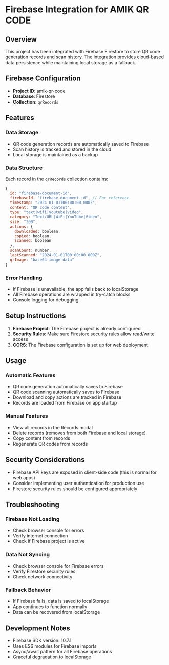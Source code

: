 # Firebase Integration for AMIK QR CODE

## Overview
This project has been integrated with Firebase Firestore to store QR code generation records and scan history. The integration provides cloud-based data persistence while maintaining local storage as a fallback.

## Firebase Configuration
- **Project ID**: amik-qr-code
- **Database**: Firestore
- **Collection**: `qrRecords`

## Features

### Data Storage
- QR code generation records are automatically saved to Firebase
- Scan history is tracked and stored in the cloud
- Local storage is maintained as a backup

### Data Structure
Each record in the `qrRecords` collection contains:
```javascript
{
  id: "firebase-document-id",
  firebaseId: "firebase-document-id", // For reference
  timestamp: "2024-01-01T00:00:00.000Z",
  content: "QR code content",
  type: "text|wifi|youtube|video",
  category: "Text/URL|WiFi|YouTube|Video",
  size: "300",
  actions: {
    downloaded: boolean,
    copied: boolean,
    scanned: boolean
  },
  scanCount: number,
  lastScanned: "2024-01-01T00:00:00.000Z",
  qrImage: "base64-image-data"
}
```

### Error Handling
- If Firebase is unavailable, the app falls back to localStorage
- All Firebase operations are wrapped in try-catch blocks
- Console logging for debugging

## Setup Instructions

1. **Firebase Project**: The Firebase project is already configured
2. **Security Rules**: Make sure Firestore security rules allow read/write access
3. **CORS**: The Firebase configuration is set up for web deployment

## Usage

### Automatic Features
- QR code generation automatically saves to Firebase
- QR code scanning automatically saves to Firebase
- Download and copy actions are tracked in Firebase
- Records are loaded from Firebase on app startup

### Manual Features
- View all records in the Records modal
- Delete records (removes from both Firebase and local storage)
- Copy content from records
- Regenerate QR codes from records

## Security Considerations
- Firebase API keys are exposed in client-side code (this is normal for web apps)
- Consider implementing user authentication for production use
- Firestore security rules should be configured appropriately

## Troubleshooting

### Firebase Not Loading
- Check browser console for errors
- Verify internet connection
- Check if Firebase project is active

### Data Not Syncing
- Check browser console for Firebase errors
- Verify Firestore security rules
- Check network connectivity

### Fallback Behavior
- If Firebase fails, data is saved to localStorage
- App continues to function normally
- Data can be recovered from localStorage

## Development Notes
- Firebase SDK version: 10.7.1
- Uses ES6 modules for Firebase imports
- Async/await pattern for all Firebase operations
- Graceful degradation to localStorage 